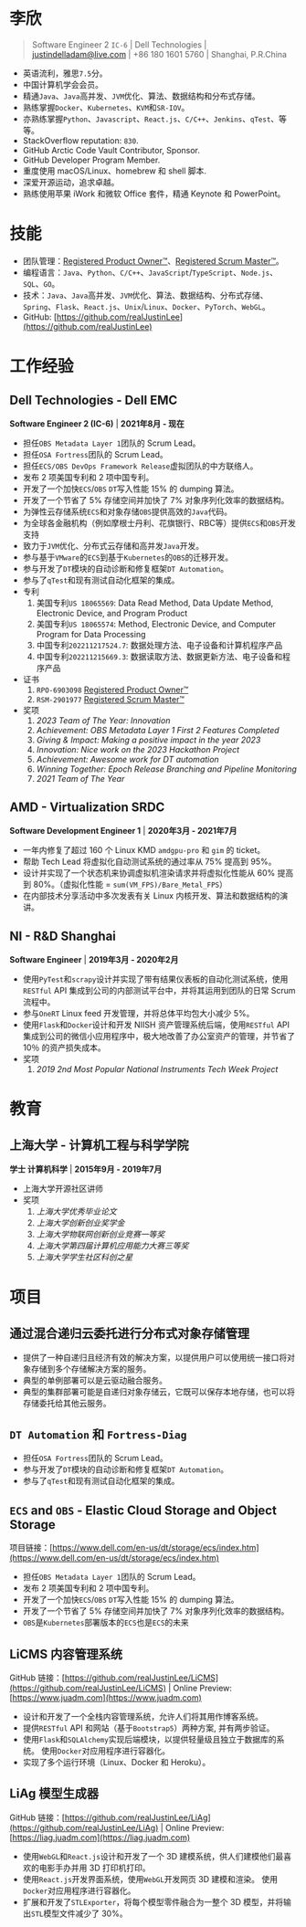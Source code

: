 # 李欣

> Software Engineer 2 `IC-6` | Dell Technologies | justindelladam@live.com | +86 180 1601 5760 | Shanghai, P.R.China

- 英语流利，雅思`7.5`分。
- 中国计算机学会会员。
- 精通`Java`、`Java`高并发、`JVM`优化、算法、数据结构和分布式存储。
- 熟练掌握`Docker`、`Kubernetes`、`KVM`和`SR-IOV`。
- 亦熟练掌握`Python`、`Javascript`、`React.js`、`C/C++`、`Jenkins`、`qTest`、等等。
- StackOverflow reputation: `830`.
- GitHub Arctic Code Vault Contributor, Sponsor.
- GitHub Developer Program Member.
- 重度使用 macOS/Linux、homebrew 和 shell 脚本.
- 深爱开源运动，追求卓越。
- 熟练使用苹果 iWork 和微软 Office 套件，精通 Keynote 和 PowerPoint。

# 技能

- 团队管理：[Registered Product Owner™](https://s3.amazonaws.com/scruminc-certs/RPO-6903098)、[Registered Scrum Master™](https://s3.amazonaws.com/scruminc-certs/RSM-2901977)。
- 编程语言：`Java`、`Python`、`C/C++`、`JavaScript`/`TypeScript`、`Node.js`、`SQL`、`GO`。
- 技术：`Java`、`Java`高并发、`JVM`优化、算法、数据结构、分布式存储、`Spring`、`Flask`、`React.js`、`Unix`/`Linux`、`Docker`、`PyTorch`、`WebGL`。
- GitHub: [https://github.com/realJustinLee](https://github.com/realJustinLee)

# 工作经验

## Dell Technologies - Dell EMC

**Software Engineer 2 (IC-6)** | **2021年8月 - 现在**

- 担任`OBS Metadata Layer 1`团队的 Scrum Lead。
- 担任`OSA Fortress`团队的 Scrum Lead。
- 担任`ECS/OBS DevOps Framework Release`虚拟团队的中方联络人。
- 发布 2 项美国专利和 2 项中国专利。
- 开发了一个加快`ECS`/`OBS` `DT`写入性能 15% 的 dumping 算法。
- 开发了一个节省了 5% 存储空间并加快了 7% 对象序列化效率的数据结构。
- 为弹性云存储系统`ECS`和对象存储`OBS`提供高效的`Java`代码。
- 为全球各金融机构（例如摩根士丹利、花旗银行、RBC等）提供`ECS`和`OBS`开发支持
- 致力于`JVM`优化、分布式云存储和高并发`Java`开发。
- 参与基于`VMware`的`ECS`到基于`Kubernetes`的`OBS`的迁移开发。
- 参与开发了`DT`模块的自动诊断和修复框架`DT Automation`。
- 参与了`qTest`和现有测试自动化框架的集成。
- 专利
  1. 美国专利`US 18065569`: Data Read Method, Data Update Method, Electronic Device, and Program Product
  1. 美国专利`US 18065574`: Method, Electronic Device, and Computer Program for Data Processing
  1. 中国专利`202211217524.7`: 数据处理方法、电子设备和计算机程序产品
  1. 中国专利`202211215669.3`: 数据读取方法、数据更新方法、电子设备和程序产品
- 证书
  1. `RPO-6903098` [Registered Product Owner™](https://s3.amazonaws.com/scruminc-certs/RPO-6903098)
  1. `RSM-2901977` [Registered Scrum Master™](https://s3.amazonaws.com/scruminc-certs/RSM-2901977)
- 奖项
  1. *2023 Team of The Year: Innovation*
  1. *Achievement: OBS Metadata Layer 1 First 2 Features Completed*
  1. *Giving & Impact: Making a positive impact in the year 2023*
  1. *Innovation: Nice work on the 2023 Hackathon Project*
  1. *Achievement: Awesome work for DT automation*
  1. *Winning Together: Epoch Release Branching and Pipeline Monitoring*
  1. *2021 Team of The Year*

## AMD - Virtualization SRDC

**Software Development Engineer 1** | **2020年3月 - 2021年7月**

- 一年内修复了超过 160 个 Linux KMD `amdgpu-pro` 和 `gim` 的 ticket。
- 帮助 Tech Lead 将虚拟化自动测试系统的通过率从 75% 提高到 95%。
- 设计并实现了一个状态机来协调虚拟机渲染请求并将虚拟化性能从 60% 提高到 80%。（虚拟化性能 = `sum(VM_FPS)/Bare_Metal_FPS`）
- 在内部技术分享活动中多次发表有关 Linux 内核开发、算法和数据结构的演讲。

## NI - R&D Shanghai

**Software Engineer** | **2019年3月 - 2020年2月**

- 使用`PyTest`和`scrapy`设计并实现了带有结果仪表板的自动化测试系统，使用`RESTful` API 集成到公司的内部测试平台中，并将其运用到团队的日常 Scrum 流程中。
- 参与`OneRT` Linux feed 开发管理，并将总体平均包大小减少 5%。
- 使用`Flask`和`Docker`设计和开发 NIISH 资产管理系统后端，使用`RESTful` API集成到公司的微信小应用程序中，极大地改善了办公室资产的管理，并节省了 10％ 的资产损失成本。
- 奖项
  1. *2019 2nd Most Popular National Instruments Tech Week Project*

# 教育

## 上海大学 - 计算机工程与科学学院

**学士 计算机科学** | **2015年9月 - 2019年7月**

- 上海大学开源社区讲师
- 奖项
  1. *上海大学优秀毕业论文*
  1. *上海大学创新创业奖学金*
  1. *上海大学物联网创新创业竞赛一等奖*
  1. *上海大学第四届计算机应用能力大赛三等奖*
  1. *上海大学学生社区科创之星*

# 项目

## 通过混合递归云委托进行分布式对象存储管理

- 提供了一种自递归且经济有效的解决方案，以提供用户可以使用统一接口将对象存储到多个存储解决方案的服务。
- 典型的单例部署可以是云驱动融合服务。
- 典型的集群部署可能是自递归对象存储云，它既可以保存本地存储，也可以将存储委托给其他云服务。

## `DT Automation` 和 `Fortress-Diag`

- 担任`OSA Fortress`团队的 Scrum Lead。
- 参与开发了`DT`模块的自动诊断和修复框架`DT Automation`。
- 参与了`qTest`和现有测试自动化框架的集成。

## `ECS` and `OBS` - Elastic Cloud Storage and Object Storage

项目链接：[https://www.dell.com/en-us/dt/storage/ecs/index.htm](https://www.dell.com/en-us/dt/storage/ecs/index.htm)

- 担任`OBS Metadata Layer 1`团队的 Scrum Lead。
- 发布 2 项美国专利和 2 项中国专利。
- 开发了一个加快`ECS`/`OBS` `DT`写入性能 15% 的 dumping 算法。
- 开发了一个节省了 5% 存储空间并加快了 7% 对象序列化效率的数据结构。
- `OBS`是`Kubernetes`部署版本的`ECS`也是`ECS`的未来

## LiCMS 内容管理系统

GitHub 链接：[https://github.com/realJustinLee/LiCMS](https://github.com/realJustinLee/LiCMS) | Online Preview: [https://www.juadm.com](https://www.juadm.com)

- 设计和开发了一个全栈内容管理系统，允许人们将其用作博客系统。
- 提供`RESTful` API 和网站（基于`Bootstrap5`）两种方案, 并有两步验证。
- 使用`Flask`和`SQLAlchemy`实现后端模块，以提供轻量级且独立于数据库的系统。 使用`Docker`对应用程序进行容器化。
- 实现了多个运行环境（Linux、Docker 和 Heroku）。

## LiAg 模型生成器

GitHub 链接：[https://github.com/realJustinLee/LiAg](https://github.com/realJustinLee/LiAg) | Online Preview: [https://liag.juadm.com](https://liag.juadm.com)

- 使用`WebGL`和`React.js`设计和开发了一个 3D 建模系统，供人们建模他们最喜欢的电影手办并用 3D 打印机打印。
- 使用`React.js`开发界面系统，使用`WebGL`开发网页 3D 建模和渲染。 使用`Docker`对应用程序进行容器化。
- 扩展和开发了`STLExporter`，将每个模型零件融合为一整个 3D 模型，并将输出`STL`模型文件减少了 30%。
